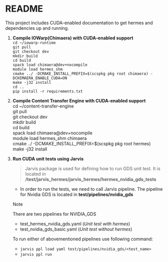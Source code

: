 # README 

This project includes CUDA-enabled documentation to get hermes and dependencies up and running. 

1. **Compile IOWarp(Chimaera) with CUDA-enabled support**\
    `cd ~/iowarp-runtime`\
    `git pull`\
    `git checkout dev`\
    `mkdir build`\
    `cd build`\
    `spack load chimaera@dev+nocompile`\
    `module load hermes_shm`\
    `cmake ../ -DCMAKE_INSTALL_PREFIX=$(scspkg pkg root chimaera) -DCHIMAERA_ENABLE_CUDA=ON`\
    `make -j32 install`\
    `cd ..`\
    `pip install -r requirements.txt`

2. **Compile Content Transfer Engine with CUDA-enabled support**\
    cd ~/content-transfer-engine\
    git pull\
    git checkout dev\
    mkdir build\
    cd build\
    spack load chimaera@dev+nocompile\
    module load hermes_shm chimaera\
    cmake ../ -DCMAKE_INSTALL_PREFIX=$(scspkg pkg root hermes)\
    make -j32 install

3. **Run CUDA unit tests using Jarvis**
   >Jarvis package is used for defining how to run GDS unit test. It is located in **/test/jarvis_hermes/jarvis_hermes/hermes_nvidia_gds_tests**
   - In order to run the tests, we need to call Jarvis pipeline. The pipeline for Nvidia GDS is located in **test/pipelines/nvidia_gds**


    > [!NOTE]
    > There are two pipelines for NVIDIA_GDS
    -  test_hermes_nvidia_gds.yaml  (*Unit test with hermes*)
    -  test_nvidia_gds_basic.yaml   (*Unit test without hermes*)

    To run either of abovementioned pipelines use following command:
    - `jarvis ppl load yaml test/pipelines/nvidia_gds/<test_name>`
    - `jarvis ppl run`

